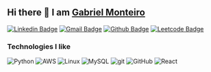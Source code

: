 ## Hi there 👋 I am [Gabriel Monteiro](https://gabriellm1.github.io/portfolio/)

[![Linkedin Badge](https://img.shields.io/badge/-gabriellmonteiro-blue?style=flat-square&logo=Linkedin&logoColor=white&link=https://www.linkedin.com/in/gabriellmonteiro/)](https://www.linkedin.com/in/gabriellmonteiro/)
[![Gmail Badge](https://img.shields.io/badge/-gabriellopesmonteiro41@gmail.com-red?style=flat-square&logo=Gmail&logoColor=white&link=mailto:gabriellopesmonteiro41@gmail.com)](gabriellopesmonteiro41@gmail.com)
[![Github Badge](https://img.shields.io/badge/-gabriellm1-black?style=flat-square&logo=github&logoColor=white&link=https://github.com/gabriellm1/)](https://github.com/gabriellm1/)
[![Leetcode Badge](https://img.shields.io/badge/-gabriellm1-F89F1B?style=flat-square&logo=leetcode&logoColor=white&link=https://leetcode.com/gabriellm1/)](https://leetcode.com/gabriellm1/)

<h3>Technologies I like</h3>
<p>
  <img alt="Python" src="https://img.shields.io/badge/-Python-3776AB?style=flat-square&logo=Python&logoColor=white" />
  <img alt="AWS" src="https://img.shields.io/badge/-AWS-232F3E?style=flat-square&logo=amazon-aws&logoColor=white" />
  <img alt="Linux" src="https://img.shields.io/badge/-Linux-FCC624?style=flat-square&logo=Linux&logoColor=black" />
  <img alt="MySQL" src="https://img.shields.io/badge/-MySQL-4479A1?style=flat-square&logo=MySQL&logoColor=white" />
  <img alt="git" src="https://img.shields.io/badge/-Git-F05032?style=flat-square&logo=git&logoColor=white" />
  <img alt="GitHub" src="https://img.shields.io/badge/-GitHub-181717?style=flat-square&logo=GitHub&logoColor=white" />
  <img alt="React" src="https://img.shields.io/badge/-React-45b8d8?style=flat-square&logo=react&logoColor=white" />
</p>
